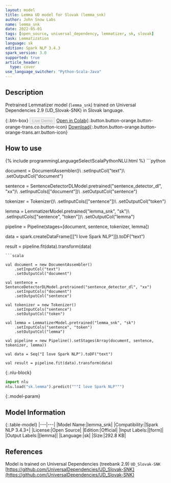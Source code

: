```yaml
---
layout: model
title: Lemma UD model for Slovak (lemma_snk)
author: John Snow Labs
name: lemma_snk
date: 2022-05-01
tags: [open_source, universal_dependency, lemmatizer, sk, slovak]
task: Lemmatization
language: sk
edition: Spark NLP 3.4.3
spark_version: 3.0
supported: true
article_header:
  type: cover
use_language_switcher: "Python-Scala-Java"
---
```


## Description

Pretrained Lemmatizer model (`lemma_snk`) trained on Universal Dependencies 2.9 (UD_Slovak-SNK) in Slovak language.

{:.btn-box}
<button class="button button-orange" disabled>Live Demo</button>
[Open in Colab](https://colab.research.google.com/github/JohnSnowLabs/spark-nlp-workshop/blob/master/jupyter/annotation/english/model-downloader/Create%20custom%20pipeline%20-%20NerDL.ipynb){:.button.button-orange.button-orange-trans.co.button-icon}
[Download](https://s3.amazonaws.com/auxdata.johnsnowlabs.com/public/models/lemma_snk_sk_3.4.3_3.0_1651416719082.zip){:.button.button-orange.button-orange-trans.arr.button-icon}

## How to use



<div class="tabs-box" markdown="1">
{% include programmingLanguageSelectScalaPythonNLU.html %}
```python
          
document = DocumentAssembler()\ 
    .setInputCol("text")\ 
    .setOutputCol("document")

sentence = SentenceDetectorDLModel.pretrained("sentence_detector_dl", "xx")\ 
    .setInputCols(["document"])\ 
    .setOutputCol("sentence")

tokenizer = Tokenizer()\ 
    .setInputCols(["sentence"])\ 
    .setOutputCol("token") 

lemma = LemmatizerModel.pretrained("lemma_snk", "sk")\ 
    .setInputCols(["sentence", "token"])\ 
    .setOutputCol("lemma")

pipeline = Pipeline(stages=[document, sentence, tokenizer, lemma])

data = spark.createDataFrame([["I love Spark NLP"]]).toDF("text")

result = pipeline.fit(data).transform(data)
```
```scala

val document = new DocumentAssembler()
    .setInputCol("text")
    .setOutputCol("document")

val sentence = SentenceDetectorDLModel.pretrained("sentence_detector_dl", "xx")
    .setInputCols("document")
    .setOutputCol("sentence")

val tokenizer = new Tokenizer() 
    .setInputCols("sentence") 
    .setOutputCol("token")

val lemma = LemmatizerModel.pretrained("lemma_snk", "sk")
    .setInputCols("sentence", "token")
    .setOutputCol("lemma")

val pipeline = new Pipeline().setStages(Array(document, sentence, tokenizer, lemma))

val data = Seq("I love Spark NLP").toDF("text")

val result = pipeline.fit(data).transform(data)
```


{:.nlu-block}
```python
import nlu
nlu.load("sk.lemma").predict("""I love Spark NLP""")
```

</div>

{:.model-param}
## Model Information

{:.table-model}
|---|---|
|Model Name:|lemma_snk|
|Compatibility:|Spark NLP 3.4.3+|
|License:|Open Source|
|Edition:|Official|
|Input Labels:|[form]|
|Output Labels:|[lemma]|
|Language:|sk|
|Size:|292.8 KB|

## References

Model is trained on Universal Dependencies (treebank 2.9) `UD_Slovak-SNK`
[https://github.com/UniversalDependencies/UD_Slovak-SNK](https://github.com/UniversalDependencies/UD_Slovak-SNK)